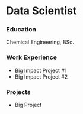 # Data Scientist

### Education
Chemical Engineering, BSc.

### Work Experience
- Big Impact Project #1
- Big Impact Project #2

### Projects
- Big Project
